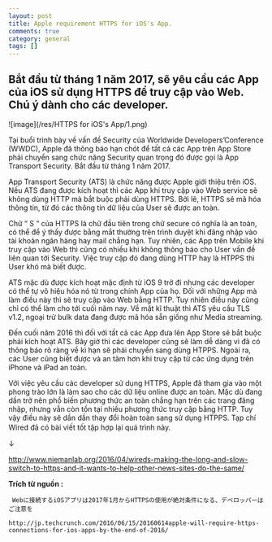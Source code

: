 ```yaml
---
layout: post  
title: Apple requirement HTTPS for iOS's App.   
comments: true  
category: general
tags: []
---
```


## Bắt đầu từ tháng 1 năm 2017, sẽ yêu cầu các App của iOS sử dụng HTTPS để truy cập vào Web. Chú ý dành cho các developer. 


![image](/res/HTTPS for iOS's App/1.png)

Tại buổi trình bày về vấn đề Security của Worldwide Developers’Conference (WWDC), Apple đã thông báo hạn chót để tất cả các App trên App Store phải chuyển sang chức năng Security quan trọng đó được gọi là App Transport Security. Bắt đầu từ tháng 1 năm 2017.
	
App Transport Security (ATS) là chức năng được Apple giới thiệu trên iOS. Nếu ATS đang được kích hoạt thì các App khi truy cập vào Web service sẽ không dùng HTTP mà bắt buộc phải dùng HTTPS. Bởi lẽ, HTTPS sẽ mã hóa thông tin, từ đó các thông tin dữ liệu của User sẽ được an toàn.
	
Chữ “ S “ của HTTPS là chữ đầu tiên trong chữ secure có nghĩa là an toàn, có thể để ý thấy được bằng mắt thường trên trình duyệt khi đăng nhập vào tài khoản ngân hàng hay mail chẳng hạn. Tuy nhiên, các App trên Mobile khi truy cập vào Web thì cũng có nhiều khi không thông báo cho User vấn đề liên quan tới Security. Việc truy cập đó đang dùng HTTP hay là HTPPS thì User khó mà biết được.

	
ATS mặc dù được kích hoạt mặc định từ iOS 9 trở đi nhưng các developer có thể tự vô hiệu hóa nó từ trong chính App của họ. Đối với những App mà làm điều này thì sẽ truy cập vào Web bằng HTTP. Tuy nhiên điều này cũng chỉ có thể làm cho tới cuối năm nay. Về mặt kĩ thuật thì ATS yêu cầu TLS v1.2, ngoại trừ bulk data đang được mã hóa sẵn giống như Media streaming.
	
Đến cuối năm 2016 thì đối với tất cả các App đưa lên App Store sẽ bắt buộc phải kích hoạt ATS. Bây giờ thì các developer cũng sẽ làm dễ dàng vì đã có thông báo rõ ràng về kì hạn sẽ phải chuyển sang dùng HTPPS. Ngoài ra, các User cũng biết được và an tâm hơn khi truy cập từ các ứng dụng trên iPhone và iPad an toàn.
	
Với việc yêu cầu các developer sử dụng HTTPS, Apple đã tham gia vào một phong trào lớn là làm sao cho các dữ liệu online được an toàn. Mặc dù đang dần trở nên phổ biến phương thức an toàn chẳng hạn trên các trang đăng nhập, nhưng vẫn còn tồn tại nhiều phương thức truy cập bằng HTTP. Tuy vậy điều này sẽ dần dần thay đổi hoàn toàn sang sử dụng HTPPS. Tạp chí Wired đã có bài viết tốt tập hợp lại quá trình này.　　

↓

http://www.niemanlab.org/2016/04/wireds-making-the-long-and-slow-switch-to-https-and-it-wants-to-help-other-news-sites-do-the-same/


 **Trích từ nguồn :** 

` Webに接続するiOSアプリは2017年1月からHTTPSの使用が絶対条件になる、デベロッパーはご注意を`

` http://jp.techcrunch.com/2016/06/15/20160614apple-will-require-https-connections-for-ios-apps-by-the-end-of-2016/ `

